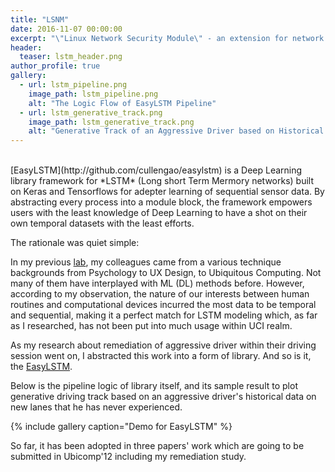 ```yaml
---
title: "LSNM"
date: 2016-11-07 00:00:00
excerpt: "\"Linux Network Security Module\" - an extension for network monitoring via Linux Security Module (LSM)"
header:
  teaser: lstm_header.png
author_profile: true
gallery:
  - url: lstm_pipeline.png
    image_path: lstm_pipeline.png
    alt: "The Logic Flow of EasyLSTM Pipeline"
  - url: lstm_generative_track.png
    image_path: lstm_generative_track.png
    alt: "Generative Track of an Aggressive Driver based on Historical Data"
---
```


<br>
[EasyLSTM](http://github.com/cullengao/easylstm) is a Deep Learning library framework for *LSTM* (Long short Term Mermory networks) built on Keras and Tensorflows for adepter learning of sequential sensor data. By abstracting every process into a module block, the framework empowers users with the least knowledge of Deep Learning to have a shot on their own temporal datasets with the least efforts.

The rationale was quiet simple:

In my previous [lab](http://ubicomplab.org/), my colleagues came from a various technique backgrounds from Psychology to UX Design, to Ubiquitous Computing. Not many of them have interplayed with ML (DL) methods before. However, according to my observation, the nature of our interests between human routines and computational devices incurred the most data to be temporal and sequential, making it a perfect match for LSTM modeling which, as far as I researched, has not been put into much usage within UCI realm.

As my research about remediation of aggressive driver within their driving session went on, I abstracted this work into a form of library. And so is it, the [EasyLSTM](http://github.com/cullengao/easylstm). 

Below is the pipeline logic of library itself, and its sample result to plot generative driving track based on an aggressive driver's historical data on new lanes that he has never experienced.

{% include gallery caption="Demo for EasyLSTM" %}

So far, it has been adopted in three papers' work which are going to be submitted in Ubicomp'12 including my remediation study.
